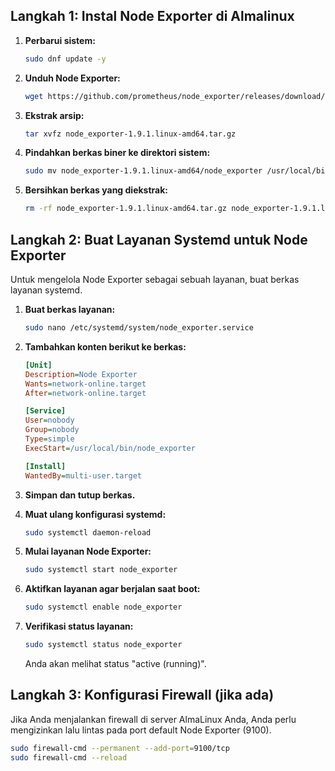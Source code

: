 
## Langkah 1: Instal Node Exporter di Almalinux

1.  **Perbarui sistem:**

    ```bash
    sudo dnf update -y
    ```

2.  **Unduh Node Exporter:**

    ```bash
    wget https://github.com/prometheus/node_exporter/releases/download/v1.9.1/node_exporter-1.9.1.linux-amd64.tar.gz
    ```

3.  **Ekstrak arsip:**

    ```bash
    tar xvfz node_exporter-1.9.1.linux-amd64.tar.gz
    ```

4.  **Pindahkan berkas biner ke direktori sistem:**

    ```bash
    sudo mv node_exporter-1.9.1.linux-amd64/node_exporter /usr/local/bin/
    ```

5.  **Bersihkan berkas yang diekstrak:**

    ```bash
    rm -rf node_exporter-1.9.1.linux-amd64.tar.gz node_exporter-1.9.1.linux-amd64
    ```

## Langkah 2: Buat Layanan Systemd untuk Node Exporter

Untuk mengelola Node Exporter sebagai sebuah layanan, buat berkas layanan systemd.

1.  **Buat berkas layanan:**

    ```bash
    sudo nano /etc/systemd/system/node_exporter.service
    ```

2.  **Tambahkan konten berikut ke berkas:**

    ```ini
    [Unit]
    Description=Node Exporter
    Wants=network-online.target
    After=network-online.target

    [Service]
    User=nobody
    Group=nobody
    Type=simple
    ExecStart=/usr/local/bin/node_exporter

    [Install]
    WantedBy=multi-user.target
    ```

3.  **Simpan dan tutup berkas.**

4.  **Muat ulang konfigurasi systemd:**

    ```bash
    sudo systemctl daemon-reload
    ```

5.  **Mulai layanan Node Exporter:**

    ```bash
    sudo systemctl start node_exporter
    ```

6.  **Aktifkan layanan agar berjalan saat boot:**

    ```bash
    sudo systemctl enable node_exporter
    ```

7.  **Verifikasi status layanan:**

    ```bash
    sudo systemctl status node_exporter
    ```

    Anda akan melihat status "active (running)".

## Langkah 3: Konfigurasi Firewall (jika ada)

Jika Anda menjalankan firewall di server AlmaLinux Anda, Anda perlu mengizinkan lalu lintas pada port default Node Exporter (9100).

```bash
sudo firewall-cmd --permanent --add-port=9100/tcp
sudo firewall-cmd --reload

